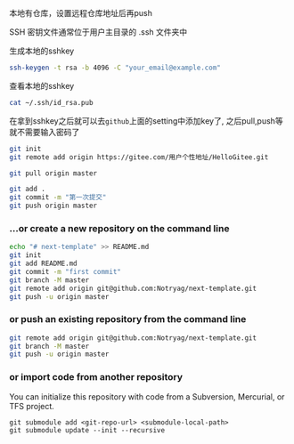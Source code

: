 本地有仓库，设置远程仓库地址后再push


SSH 密钥文件通常位于用户主目录的 .ssh 文件夹中

生成本地的sshkey
```bash
ssh-keygen -t rsa -b 4096 -C "your_email@example.com"
```

查看本地的sshkey
```bash
cat ~/.ssh/id_rsa.pub
```

在拿到sshkey之后就可以去`github`上面的setting中添加key了, 之后pull,push等就不需要输入密码了

```bash
git init 
git remote add origin https://gitee.com/用户个性地址/HelloGitee.git

git pull origin master

git add .
git commit -m "第一次提交"
git push origin master
```

### …or create a new repository on the command line
```bash
echo "# next-template" >> README.md
git init
git add README.md
git commit -m "first commit"
git branch -M master
git remote add origin git@github.com:Notryag/next-template.git
git push -u origin master
```
### or push an existing repository from the command line
```bash
git remote add origin git@github.com:Notryag/next-template.git
git branch -M master
git push -u origin master
```

### or import code from another repository
You can initialize this repository with code from a Subversion, Mercurial, or TFS project.


```dash
git submodule add <git-repo-url> <submodule-local-path>
git submodule update --init --recursive

```

